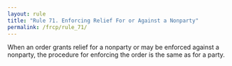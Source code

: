 ```yaml
---
layout: rule
title: "Rule 71. Enforcing Relief For or Against a Nonparty"
permalink: /frcp/rule_71/
---
```


When an order grants relief for a nonparty or may be enforced against a nonparty, the procedure for enforcing the order is the same as for a party.